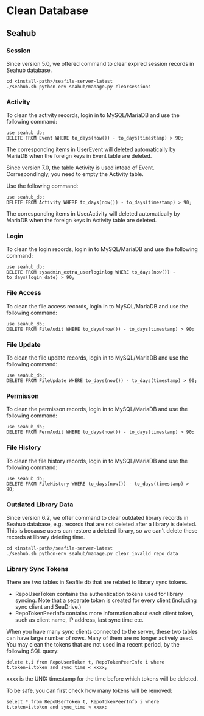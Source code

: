 # Clean Database

## Seahub

### Session

Since version 5.0, we offered command to clear expired session records in Seahub database.

```
cd <install-path>/seafile-server-latest
./seahub.sh python-env seahub/manage.py clearsessions

```

### Activity

To clean the activity records, login in to MySQL/MariaDB and use the following command:

```
use seahub_db;
DELETE FROM Event WHERE to_days(now()) - to_days(timestamp) > 90;

```

The corresponding items in UserEvent will deleted automatically by MariaDB when the foreign keys in Event table are deleted.

Since version 7.0, the table Activity is used intead of Event. Correspondingly, you need to empty the Activity table. 

Use the following command:

```
use seahub_db;
DELETE FROM Activity WHERE to_days(now()) - to_days(timestamp) > 90;

```

The corresponding items in UserActivity will deleted automatically by MariaDB when the foreign keys in Activity table are deleted.

### Login

To clean the login records, login in to MySQL/MariaDB and use the following command:

```
use seahub_db;
DELETE FROM sysadmin_extra_userloginlog WHERE to_days(now()) - to_days(login_date) > 90;

```

### File Access

To clean the file access records, login in to MySQL/MariaDB and use the following command:

```
use seahub_db;
DELETE FROM FileAudit WHERE to_days(now()) - to_days(timestamp) > 90;

```

### File Update

To clean the file update records, login in to MySQL/MariaDB and use the following command:

```
use seahub_db;
DELETE FROM FileUpdate WHERE to_days(now()) - to_days(timestamp) > 90;

```

### Permisson

To clean the permisson records, login in to MySQL/MariaDB and use the following command:

```
use seahub_db;
DELETE FROM PermAudit WHERE to_days(now()) - to_days(timestamp) > 90;

```

### File History

To clean the file history records, login in to MySQL/MariaDB and use the following command:

```
use seahub_db;
DELETE FROM FileHistory WHERE to_days(now()) - to_days(timestamp) > 90;

```

### Outdated Library Data

Since version 6.2, we offer command to clear outdated library records in Seahub database,
e.g. records that are not deleted after a library is deleted. This is because users can restore a deleted library, so we can't delete these records at library deleting time.

```
cd <install-path>/seafile-server-latest
./seahub.sh python-env seahub/manage.py clear_invalid_repo_data

```

### Library Sync Tokens

There are two tables in Seafile db that are related to library sync tokens.

* RepoUserToken contains the authentication tokens used for library syncing. Note that a separate token is created for every client (including sync client and SeaDrive.)
* RepoTokenPeerInfo contains more information about each client token, such as client name, IP address, last sync time etc.

When you have many sync clients connected to the server, these two tables can have large number of rows. Many of them are no longer actively used. You may clean the tokens that are not used in a recent period, by the following SQL query:

```
delete t,i from RepoUserToken t, RepoTokenPeerInfo i where t.token=i.token and sync_time < xxxx;
```

xxxx is the UNIX timestamp for the time before which tokens will be deleted.

To be safe, you can first check how many tokens will be removed:

```
select * from RepoUserToken t, RepoTokenPeerInfo i where t.token=i.token and sync_time < xxxx;
```
